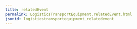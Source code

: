 ```yaml
---
title: relatedEvent
permalink: LogisticsTransportEquipment.relatedEvent.html
jsonid: logisticstransportequipment_relatedevent
---
```

